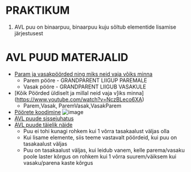 # PRAKTIKUM 


1. AVL puu on binaarpuu, binaarpuu kuju sõltub elementide lisamise järjestusest


# AVL PUUD MATERJALID

+ [Param ja vasakpöörded ning miks neid vaja võiks minna](https://www.youtube.com/watch?v=M0Y3kDuyUCU) 
   + Parem pööre - GRANDPARENT LIIGUP PAREMALE 
   + Vasak pööre - GRANDPARENT LIIGUB VASAKULE
+ [Kõik Pöörded üldiselt ja millal neid vaja v]iks minna](https://www.youtube.com/watch?v=NczBLeco6XA)
   + Parem,Vasak, ParemVasak,VasakParem   
+ [Pöörete koodimine](https://www.youtube.com/watch?v=Y-nmgO8ALjM)
![image](https://user-images.githubusercontent.com/21141607/139584178-cd479ec2-d1ce-4c33-9e9f-8915f718d410.png)
+ [AVL puude sissejuhatus](https://www.youtube.com/watch?v=-9sHvAnLN_w)
+ [AVL puude täielik näide](https://www.youtube.com/watch?v=7m94k2Qhg68)
   + Puu ei tohi kunagi rohkem kui 1 võrra tasakaalust väljas olla
   + Kui lisame elemente, siis teeme vastavalt pöördeid, kui puu on tasakaalust väljas
   + Puu on tasakaalust väljas, kui leidub vanem, kelle parema/vasaku poole laster kõrgus on rohkem kui 1 võrra suurem/väiksem kui vasaku/parena kaste kõrgus
